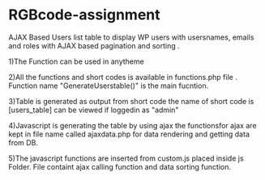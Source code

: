 # RGBcode-assignment
AJAX Based Users list table to display WP users with usersnames, emails and roles  with AJAX based pagination and sorting .



1)The Function can be used in anytheme

2)All the functions and short codes is  available in functions.php file . Function name "GenerateUserstable()" is the main fucntion.

3)Table is generated as output from short code the name of short code is [users_table] can be viewed if loggedin as "admin"

4)Javascript is generating the table by using ajax the functionsfor ajax are kept in file name called ajaxdata.php for data rendering and getting data from DB. 

5)The javascript functions are inserted from custom.js placed inside js Folder. File  containt ajax calling function and data sorting function.
